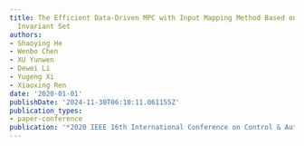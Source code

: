 ```yaml
---
title: The Efficient Data-Driven MPC with Input Mapping Method Based on Polyhedral
  Invariant Set
authors:
- Shaoying He
- Wenbo Chen
- XU Yunwen
- Dewei Li
- Yugeng Xi
- Xiaoxing Ren
date: '2020-01-01'
publishDate: '2024-11-30T06:10:11.061155Z'
publication_types:
- paper-conference
publication: '*2020 IEEE 16th International Conference on Control & Automation (ICCA)*'
---
```


